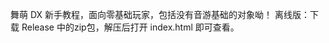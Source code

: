 舞萌&nbsp;DX&nbsp;新手教程，面向零基础玩家，包括没有音游基础的对象呦！
离线版：下载&nbsp;Release&nbsp;中的zip包，解压后打开&nbsp;index.html&nbsp;即可查看。
